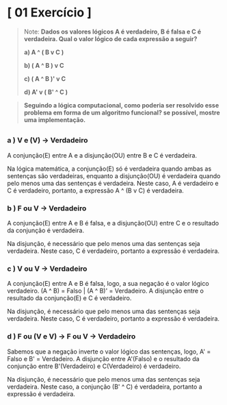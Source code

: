 # [ 01 Exercício ]

> Note: <strong>Dados os valores lógicos A é verdadeiro, B é falsa e C é verdadeira. Qual o valor lógico de cada expressão a seguir?
>
> a) A ^ ( B v C )
>
> b) ( A ^ B ) v C
>
> c) ( A ^ B )' v C
>
> d) A' v ( B' ^ C )

> Seguindo a lógica computacional, como poderia ser resolvido esse problema em forma de um algoritmo funcional? se possível, mostre uma implementação.</strong>

##

### a ) V e (V) -> Verdadeiro 

A conjunção(E) entre A e a disjunção(OU) entre B e C é verdadeira.
 
Na lógica matemática, a conjunção(E) só é verdadeira quando ambas as sentenças são verdadeiras, enquanto a disjunção(OU) 
é verdadeira quando pelo menos uma das sentenças é verdadeira. 
Neste caso, A é verdadeiro e C é verdadeiro, portanto, a expressão A ^ (B v C) é verdadeira.


### b ) F ou V -> Verdadeiro 

A conjunção(E) entre A e B é falsa, e a disjunção(OU) entre C e o resultado da conjunção é verdadeira. 

Na disjunção, é necessário que pelo menos uma das sentenças seja verdadeira. 
Neste caso, C é verdadeiro, portanto a expressão é verdadeira.
 

### c ) V ou V -> Verdadeiro 

A conjunção(E) entre A e B é falsa, logo, a sua negação é o valor lógico verdadeiro. (A ^ B) = Falso | (A ^ B)' = Verdadeiro. 
A disjunção entre o resultado da conjunção(E) e C é verdadeiro.

Na disjunção, é necessário que pelo menos uma das sentenças seja verdadeira. Neste caso, C é verdadeiro, portanto a expressão é verdadeira.
 

### d ) F ou (V e V) -> F ou V -> Verdadeiro 

Sabemos que a negação inverte o valor lógico das sentenças, logo, A' = Falso e B' = Verdadeiro.
A disjunção entre A'(Falso) e o resultado da conjunção entre B'(Verdadeiro) e C(Verdadeiro) é verdadeiro.

Na disjunção, é necessário que pelo menos uma das sentenças seja verdadeira. 
Neste caso, a conjunção (B' ^ C) é verdadeira, portanto a expressão é verdadeira.